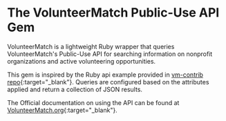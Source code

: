 # The VolunteerMatch Public-Use API Gem

VolunteerMatch is a lightweight Ruby wrapper that queries VolunteerMatch's Public-Use API for searching information on nonprofit organizations and active volunteering opportunities. 

This gem is inspired by the Ruby api example provided in [vm-contrib repo](https://github.com/volunteermatch/vm-contrib){:target="_blank"}. Queries are configured based on the attributes applied and return a collection of JSON results. 

The Official documentation on using the API can be found at [VolunteerMatch.org](http://cdn.volunteermatch.org/www/legal/VM-Public-use-API-user-manual.pdf){:target="_blank"}.